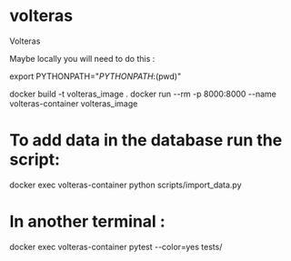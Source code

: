 # volteras
Volteras


Maybe locally you will need to do this :

export PYTHONPATH="${PYTHONPATH}:$(pwd)"

docker build -t volteras_image .
docker run --rm -p 8000:8000 --name volteras-container volteras_image

# To add data in the database run the script:

docker exec volteras-container python scripts/import_data.py


# In another terminal :
docker exec volteras-container pytest --color=yes tests/
